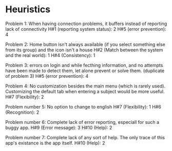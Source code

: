 # Heuristics

Problem 1: When having connection problems, it buffers instead of reporting lack of connectivity
H#1 (reporting system status): 2
H#5 (error prevention): 4

Problem 2: Home button isn't always available (if you select something else from its group) and the icon isn't a house
H#2 (Match between the system and the real world): 1
H#4 (Consistency): 1

Problem 3: errors on login and while fecthing information, and no attempts have been made to detect them, let alone prevent or solve them. (duplicate of problem 3)
H#5 (error prevention): 4

Problem 4: No customization besides the main menu (which is rarely used). Customizing the default tab when entering a subject would be more useful.
H#7 (Flexibility): 2

Problem number 5: No option to change to english
H#7 (Flexibility): 1
H#6 (Recognition): 2

Problem number 6: Complete lack of error reporting, especiall for such a buggy app.
H#9 (Error message): 3
H#10 (Help): 2

Problem number 7: Complete lack of any sort of help. The only trace of this app's existance is the app itself.
H#10 (Help): 2
